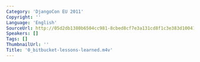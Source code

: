 ```yaml
---
Category: 'DjangoCon EU 2011'
Copyright: ''
Language: 'English'
SourceUrl: http://05d2db1380b6504cc981-8cbed8cf7e3a131cd8f1c3e383d10041.r93.cf2.rackcdn.com/djangocon-eu-2011/0_bitbucket-lessons-learned.m4v
Speakers: []
Tags: []
ThumbnailUrl: ''
Title: '0_bitbucket-lessons-learned.m4v'
---
```


